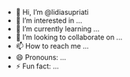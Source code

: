 - 👋 Hi, I’m @lidiasupriati
- 👀 I’m interested in ...
- 🌱 I’m currently learning ...
- 💞️ I’m looking to collaborate on ...
- 📫 How to reach me ...
- 😄 Pronouns: ...
- ⚡ Fun fact: ...

<!---
lidiasupriati/lidiasupriati is a ✨ special ✨ repository because its `README.md` (this file) appears on your GitHub profile.
You can click the Preview link to take a look at your changes.
--->
